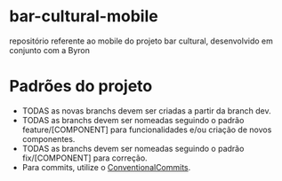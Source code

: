 # bar-cultural-mobile
repositório referente ao mobile do projeto bar cultural, desenvolvido em conjunto com a Byron

# Padrões do projeto

* TODAS as novas branchs devem ser criadas a partir da branch dev.
* TODAS as branchs devem ser nomeadas seguindo o padrão feature/[COMPONENT] para funcionalidades e/ou criação de novos componentes.
* TODAS as branchs devem ser nomeadas seguindo o padrão fix/[COMPONENT] para correção.
* Para commits, utilize o [ConventionalCommits](https://www.conventionalcommits.org/pt-br/v1.0.0-beta.4/).
